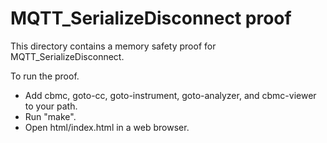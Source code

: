 # MQTT_SerializeDisconnect proof

This directory contains a memory safety proof for MQTT_SerializeDisconnect.

To run the proof.

- Add cbmc, goto-cc, goto-instrument, goto-analyzer, and cbmc-viewer to your
  path.
- Run "make".
- Open html/index.html in a web browser.

